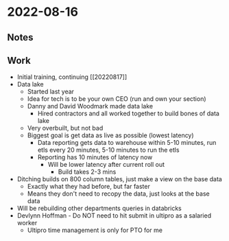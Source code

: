 # 2022-08-16
## Notes

## Work
- Initial training, continuing [[20220817]]
- Data lake
	- Started last year
	- Idea for tech is to be your own CEO (run and own your section)
	- Danny and David Woodmark made data lake
		- Hired contractors and all worked together to build bones of data lake
	- Very overbuilt, but not bad
	- Biggest goal is get data as live as possible (lowest latency)
		- Data reporting gets data to warehouse within 5-10 minutes, run etls every 20 minutes, 5-10 minutes to run the etls
		- Reporting has 10 minutes of latency now
			- Will be lower latency after current roll out
				- Build takes 2-3 mins
- Ditching builds on 800 column tables, just make a view on the base data
	- Exactly what they had before, but far faster 
	- Means they don't need to recopy the data, just looks at the base data
- Will be rebuilding other departments queries in databricks
- Devlynn Hoffman - Do NOT need to hit submit in ultipro as a salaried worker
	- Ultipro time management is only for PTO for me